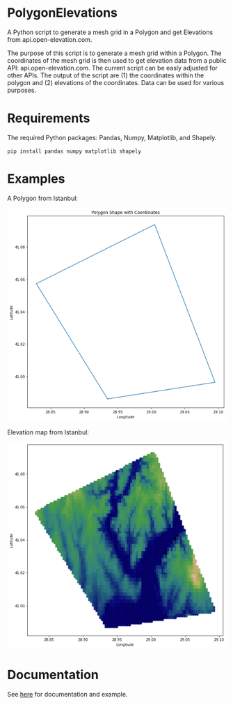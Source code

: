 # PolygonElevations

A Python script to generate a mesh grid in a Polygon and get Elevations from api.open-elevation.com. 

The purpose of this script is to generate a mesh grid within a Polygon. The coordinates of the mesh grid is then used to get elevation data from a public API: api.open-elevation.com. The current script can be easly adjusted for other APIs. The output of the script are (1) the coordinates within the polygon and (2) elevations of the coordinates. Data can be used for various purposes.

# Requirements

The required Python packages: Pandas, Numpy, Matplotlib, and Shapely.

```
pip install pandas numpy matplotlib shapely
```

# Examples

A Polygon from Istanbul:

![](istanbul_poly.png)

Elevation map from Istanbul:

![](istanbul_elev.png)

# Documentation

See [here](https://alfurka.github.io/2021-12-14-polygon-mesh-grid-elevation-api/) for documentation and example.
